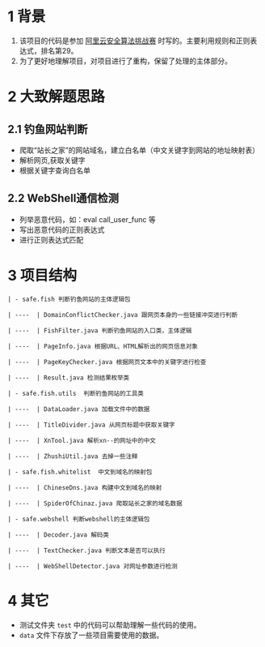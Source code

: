 # 1 背景
1. 该项目的代码是参加 
[阿里云安全算法挑战赛](https://tianchi.aliyun.com/competition/information.htm?raceId=231585) 时写的。主要利用规则和正则表达式，排名第29。
2. 为了更好地理解项目，对项目进行了重构，保留了处理的主体部分。

# 2 大致解题思路

## 2.1 钓鱼网站判断</h2>
* 爬取“站长之家”的网站域名，建立白名单（中文关键字到网站的地址映射表）<br>
* 解析网页,获取关键字<br>
* 根据关键字查询白名单<br>

## 2.2 WebShell通信检测</h2>
* 列举恶意代码，如：eval call_user_func 等<br>
* 写出恶意代码的正则表达式<br>
* 进行正则表达式匹配<br>


# 3 项目结构

```
| - safe.fish 判断钓鱼网站的主体逻辑包

| ----  | DomainConflictChecker.java 跟网页本身的一些链接冲突进行判断

| ----  | FishFilter.java 判断钓鱼网站的入口类，主体逻辑

| ----  | PageInfo.java 根据URL、HTML解析出的网页信息对象

| ----  | PageKeyChecker.java 根据网页文本中的关键字进行检查

| ----  | Result.java 检测结果枚举类

| - safe.fish.utils  判断钓鱼网站的工具类

| ----  | DataLoader.java 加载文件中的数据

| ----  | TitleDivider.java 从网页标题中获取关键字

| ----  | XnTool.java 解析xn--的网址中的中文

| ----  | ZhushiUtil.java 去掉一些注释

| - safe.fish.whitelist  中文到域名的映射包

| ----  | ChineseDns.java 构建中文到域名的映射

| ----  | SpiderOfChinaz.java 爬取站长之家的域名数据

| - safe.webshell 判断webshell的主体逻辑包

| ----  | Decoder.java 解码类

| ----  | TextChecker.java 判断文本是否可以执行

| ----  | WebShellDetector.java 对网址参数进行检测
```
# 4 其它
* 测试文件夹 `test` 中的代码可以帮助理解一些代码的使用。
* `data` 文件下存放了一些项目需要使用的数据。
